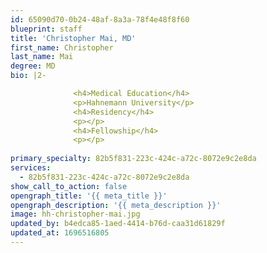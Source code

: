 ```yaml
---
id: 65090d70-0b24-48af-8a3a-78f4e48f8f60
blueprint: staff
title: 'Christopher Mai, MD'
first_name: Christopher
last_name: Mai
degree: MD
bio: |2-

              <h4>Medical Education</h4>
              <p>Hahnemann University</p>
              <h4>Residency</h4>
              <p></p>
              <h4>Fellowship</h4>
              <p></p>
          
primary_specialty: 82b5f831-223c-424c-a72c-8072e9c2e8da
services:
  - 82b5f831-223c-424c-a72c-8072e9c2e8da
show_call_to_action: false
opengraph_title: '{{ meta_title }}'
opengraph_description: '{{ meta_description }}'
image: hh-christopher-mai.jpg
updated_by: b4edca85-1aed-4414-b76d-caa31d61829f
updated_at: 1696516805
---
```

